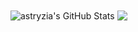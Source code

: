<img align="center" src="https://github-readme-stats.vercel.app/api?username=astryzia&show_icons=true&line_height=33&count_private=true&theme=dark" alt="astryzia's GitHub Stats" />

<img align="center" src="https://github-readme-stats.vercel.app/api/top-langs/?username=astryzia&&hide=cmake&langs_count=4&line_height=35&theme=dark" />
